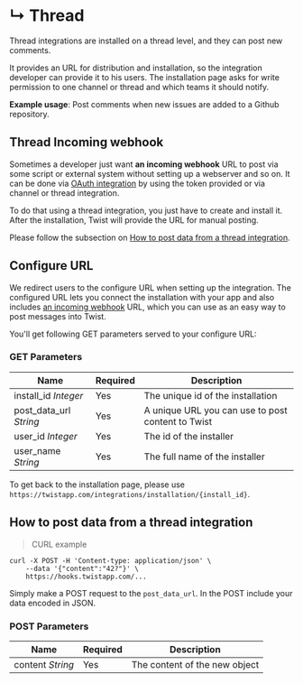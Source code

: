 # &#8627; Thread

Thread integrations are installed on a thread level, and they can post new
comments.

It provides an URL for distribution and installation, so the
integration developer can provide it to his users. The installation
page asks for write permission to one channel or thread and which
teams it should notify.

**Example usage**: Post comments when new issues are added to a Github
repository.


## Thread Incoming webhook

Sometimes a developer just want **an incoming webhook** URL to post via
some script or external system without setting up a webserver and so
on. It can be done via [OAuth integration](#oauth) by using the token
provided or via channel or thread integration.

To do that using a thread integration, you just have to create and
install it. After the installation, Twist will provide the URL for
manual posting.

Please follow the subsection on
[How to post data from a thread integration](#how-to-post-data-from-a-thread-integration).


## Configure URL

We redirect users to the configure URL when setting up the
integration. The configured URL lets you connect the installation with
your app and also
includes [an incoming webhook](#thread-incoming-webhook) URL, which
you can use as an easy way to post messages into Twist.

You'll get following GET parameters served to your configure URL:


### GET Parameters

| Name | Required | Description |
| --- | --- | --- |
| install_id *Integer* | Yes | The unique id of the installation |
| post_data_url *String* | Yes | A unique URL you can use to post content to Twist |
| user_id *Integer* | Yes | The id of the installer |
| user_name *String* | Yes | The full name of the installer |

To get back to the installation page, please use
`https://twistapp.com/integrations/installation/{install_id}`.

## How to post data from a thread integration

> CURL example

```shell
curl -X POST -H 'Content-type: application/json' \
    --data '{"content":"42?"}' \
    https://hooks.twistapp.com/...
```

Simply make a POST request to the `post_data_url`. In the POST include your data
encoded in JSON.

### POST Parameters

| Name | Required | Description |
| --- | --- | --- |
| content *String* | Yes | The content of the new object |
